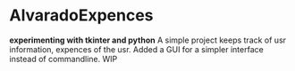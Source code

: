 # AlvaradoExpences
**experimenting with tkinter and python**
A simple project keeps track of usr information, expences of the usr.
Added a GUI for a simpler interface instead of commandline. WIP
